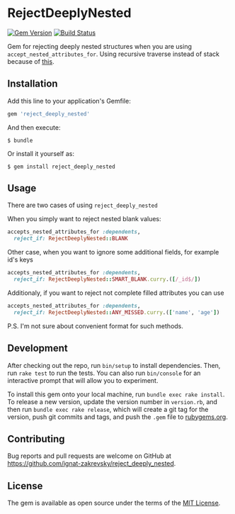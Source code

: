 # RejectDeeplyNested

[![Gem Version](https://badge.fury.io/rb/reject_deeply_nested.svg)](https://badge.fury.io/rb/reject_deeply_nested) [![Build Status](https://travis-ci.org/ignat-zakrevsky/reject_deeply_nested.svg?branch=master)](https://travis-ci.org/ignat-zakrevsky/reject_deeply_nested)

Gem for rejecting deeply nested structures when you are using `accept_nested_attributes_for`. Using recursive traverse instead of stack because of [this](<https://gist.github.com/ignat-zakrevsky/6779db323c64faf4ed89>).

## Installation

Add this line to your application's Gemfile:

```ruby
gem 'reject_deeply_nested'
```

And then execute:

    $ bundle

Or install it yourself as:

    $ gem install reject_deeply_nested

## Usage

There are two cases of using `reject_deeply_nested`

When you simply want to reject nested blank values:

```ruby
accepts_nested_attributes_for :dependents,
  reject_if: RejectDeeplyNested::BLANK
```

Other case, when you want to ignore some additional fields, for example id's keys

```ruby
accepts_nested_attributes_for :dependents,
  reject_if: RejectDeeplyNested::SMART_BLANK.curry.([/_id$/])
```

Additionaly, if you want to reject not complete filled attributes you can use
```ruby
accepts_nested_attributes_for :dependents,
  reject_if: RejectDeeplyNested::ANY_MISSED.curry.(['name', 'age'])
```

P.S. I'm not sure about convenient format for such methods.

## Development

After checking out the repo, run `bin/setup` to install dependencies. Then, run `rake test` to run the tests. You can also run `bin/console` for an interactive prompt that will allow you to experiment.

To install this gem onto your local machine, run `bundle exec rake install`. To release a new version, update the version number in `version.rb`, and then run `bundle exec rake release`, which will create a git tag for the version, push git commits and tags, and push the `.gem` file to [rubygems.org](https://rubygems.org).

## Contributing

Bug reports and pull requests are welcome on GitHub at https://github.com/ignat-zakrevsky/reject_deeply_nested.


## License

The gem is available as open source under the terms of the [MIT License](http://opensource.org/licenses/MIT).

